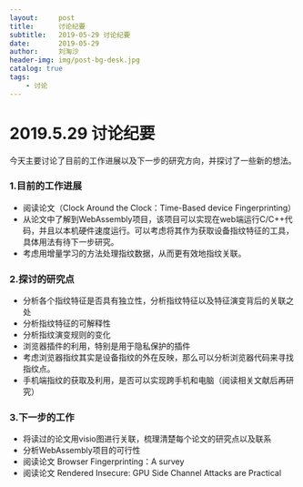 ```yaml
---
layout:     post
title:      讨论纪要
subtitle:   2019-05-29 讨论纪要
date:       2019-05-29
author:     刘淘沙
header-img: img/post-bg-desk.jpg
catalog: true
tags:
    - 讨论
---
```


# 2019.5.29 讨论纪要



今天主要讨论了目前的工作进展以及下一步的研究方向，并探讨了一些新的想法。

  
### 1.目前的工作进展

  - 阅读论文（Clock Around the Clock：Time-Based device Fingerprinting）
  - 从论文中了解到WebAssembly项目，该项目可以实现在web端运行C/C++代码，并且以本机硬件速度运行。可以考虑将其作为获取设备指纹特征的工具，具体用法有待下一步研究。
  - 考虑用增量学习的方法处理指纹数据，从而更有效地指纹关联。

### 2.探讨的研究点
 - 分析各个指纹特征是否具有独立性，分析指纹特征以及特征演变背后的关联之处
 - 分析指纹特征的可解释性
 - 分析指纹演变规则的变化
 - 浏览器插件的利用，特别是用于隐私保护的插件
- 考虑浏览器指纹其实是设备指纹的外在反映，那么可以分析浏览器代码来寻找指纹点。
- 手机端指纹的获取及利用，是否可以实现跨手机和电脑（阅读相关文献后再研究）

### 3.下一步的工作

- 将读过的论文用visio图进行关联，梳理清楚每个论文的研究点以及联系
- 分析WebAssembly项目的可行性
- 阅读论文 Browser Fingerprinting：A survey
- 阅读论文 Rendered Insecure: GPU Side Channel Attacks are Practical




